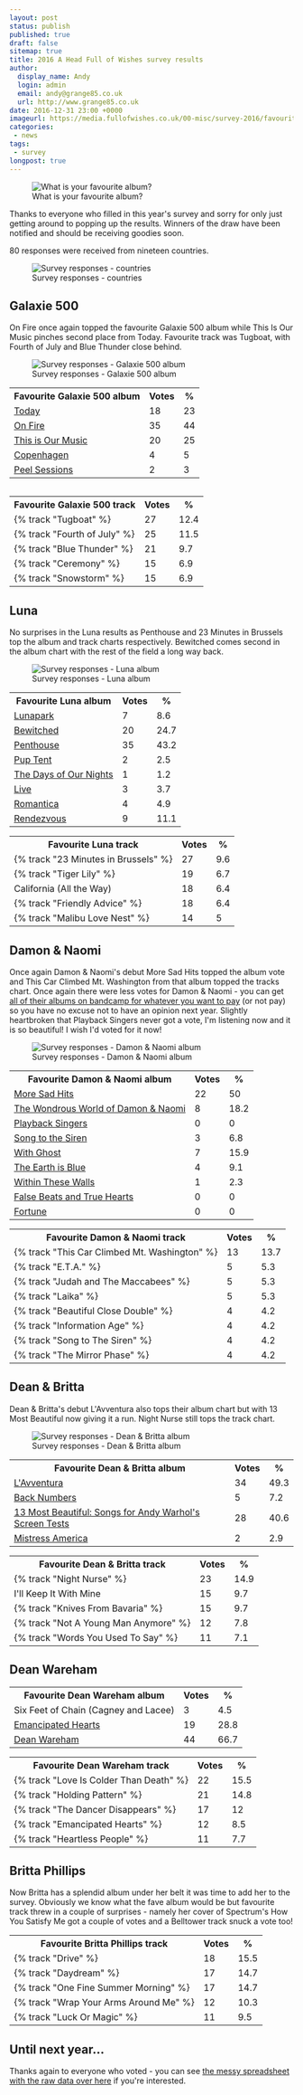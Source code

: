```yaml
---
layout: post
status: publish
published: true
draft: false
sitemap: true
title: 2016 A Head Full of Wishes survey results
author:
  display_name: Andy
  login: admin
  email: andy@grange85.co.uk
  url: http://www.grange85.co.uk
date: 2016-12-31 23:00 +0000
imageurl: https://media.fullofwishes.co.uk/00-misc/survey-2016/favourite-album-survey-2016.jpg
categories:
 - news
tags:
 - survey
longpost: true
---
```

<figure class="caption aligncenter"><img src="https://media.fullofwishes.co.uk/00-misc/survey-2016/favourite-album-survey-2016.jpg" alt="What is your favourite album?" /><figcaption class="caption-text">What is your favourite album?</figcaption></figure>
<p class="lead">Thanks to everyone who filled in this year's survey and sorry for only just getting around to popping up the results. Winners of the draw have been notified and should be receiving goodies soon.</p>
<p>80 responses were received from nineteen countries.</p>
<figure class="caption aligncenter"><img src="https://media.fullofwishes.co.uk/00-misc/survey-2016/countries-survey-2016.png" alt="Survey responses - countries" /><figcaption class="caption-text">Survey responses - countries</figcaption></figure>
<h2>Galaxie 500</h2>
<p>On Fire once again topped the favourite Galaxie 500 album while This Is Our Music pinches second place from Today. Favourite track was Tugboat, with Fourth of July and Blue Thunder close behind.</p>
<figure class="caption aligncenter"><img src="https://media.fullofwishes.co.uk/00-misc/survey-2016/galaxie-500-survey-2016.png" alt="Survey responses - Galaxie 500 album" /><figcaption class="caption-text">Survey responses - Galaxie 500 album</figcaption></figure>
<!--more-->
<table class="table table-striped">
<tr><th>Favourite Galaxie 500 album</th>	<th>Votes</th>	<th>%</th></tr>
<tr><td><a href="https://db.fullofwishes.co.uk/galaxie-500/releases/galaxie-500-today/">Today</a></td>	<td>18</td>	<td>23</td></tr>
<tr class="success"><td><a href="https://db.fullofwishes.co.uk/galaxie-500/releases/galaxie-500-on-fire/">On Fire</a></td>	<td>35</td>	<td>44</td></tr>
<tr><td><a href="https://db.fullofwishes.co.uk/galaxie-500/releases/galaxie-500-this-is-our-music/">This is Our Music</a></td>	<td>20</td>	<td>25</td></tr>
<tr><td><a href="https://db.fullofwishes.co.uk/galaxie-500/releases/galaxie-500-copenhagen/">Copenhagen</a></td>	<td>4</td>	<td>5</td></tr>
<tr><td><a href="https://db.fullofwishes.co.uk/galaxie-500/releases/galaxie-500-peel-sessions/">Peel Sessions</a></td>	<td>2</td>	<td>3</td></tr>
<table>
<table class="table table-striped">
<tr><th>Favourite Galaxie 500 track</th>	<th>Votes</th>	<th>%</th></tr>
<tr class="success"><td>{% track "Tugboat" %}</td>	<td>27</td>	<td>12.4</td></tr>
<tr><td>{% track "Fourth of July" %}</td>	<td>25</td>	<td>11.5</td></tr>
<tr><td>{% track "Blue Thunder" %}</td>	<td>21</td>	<td>9.7</td></tr>
<tr><td>{% track "Ceremony" %}</td>	<td>15</td>	<td>6.9</td></tr>
<tr><td>{% track "Snowstorm" %}</td>	<td>15</td>	<td>6.9</td></tr>
</table>

<h2>Luna</h2>
<p>No surprises in the Luna results as Penthouse and 23 Minutes in Brussels top the album and track charts respectively. Bewitched comes second in the album chart with the rest of the field a long way back.</p>
<figure class="caption aligncenter"><img src="https://media.fullofwishes.co.uk/00-misc/survey-2016/luna-survey-2016.png" alt="Survey responses - Luna album" /><figcaption class="caption-text">Survey responses - Luna album</figcaption></figure>

<table class="table table-striped">
<tr><th>Favourite Luna album</th>	<th>Votes</th>	<th>%</th></tr>
<tr><td><a href="https://db.fullofwishes.co.uk/luna/releases/luna-lunapark/">Lunapark</a></td>	<td>7</td>	<td>8.6</td></tr>
<tr><td><a href="https://db.fullofwishes.co.uk/luna/releases/luna-bewitched/">Bewitched</a></td>	<td>20</td>	<td>24.7</td></tr>
<tr class="success"><td><a href="https://db.fullofwishes.co.uk/luna/releases/luna-penthouse/">Penthouse</a></td>	<td>35</td>	<td>43.2</td></tr>
<tr><td><a href="https://db.fullofwishes.co.uk/luna/releases/luna-pup-tent/">Pup Tent</a></td>	<td>2</td>	<td>2.5</td></tr>
<tr><td><a href="https://db.fullofwishes.co.uk/luna/releases/luna-the-days-of-our-nights/">The Days of Our Nights</a></td>	<td>1</td>	<td>1.2</td></tr>
<tr><td><a href="https://db.fullofwishes.co.uk/luna/releases/luna-live/">Live</a></td>	<td>3</td>	<td>3.7</td></tr>
<tr><td><a href="https://db.fullofwishes.co.uk/luna/releases/luna-romantica/">Romantica</a></td>	<td>4</td>	<td>4.9</td></tr>
<tr><td><a href="https://db.fullofwishes.co.uk/luna/releases/luna-rendezvous/">Rendezvous</a></td>	<td>9</td>	<td>11.1</td></tr>
</table>

<table class="table table-striped">
<tr><th>Favourite Luna track</th>	<th>Votes</th>	<th>%</th></tr>
<tr class="success"><td>{% track "23 Minutes in Brussels" %}</td>	<td>27</td>	<td>9.6</td></tr>
<tr><td>{% track "Tiger Lily" %}</td>	<td>19</td>	<td>6.7</td></tr>
<tr><td>California (All the Way)</td>	<td>18</td>	<td>6.4</td></tr>
<tr><td>{% track "Friendly Advice" %}</td>	<td>18</td>	<td>6.4</td></tr>
<tr><td>{% track "Malibu Love Nest" %}</td>	<td>14</td>	<td>5</td></tr>
</table>

<h2>Damon & Naomi</h2>
<p>Once again Damon & Naomi's debut More Sad Hits topped the album vote and This Car Climbed Mt. Washington from that album topped the tracks chart. Once again there were less votes for Damon & Naomi - you can get <a href="https://damonandnaomi.bandcamp.com/">all of their albums on bandcamp for whatever you want to pay</a> (or not pay) so you have no excuse not to have an opinion next year. Slightly heartbroken that Playback Singers never got a vote, I'm listening now and it is so beautiful! I wish I'd voted for it now!</p>
<figure class="caption aligncenter"><img src="https://media.fullofwishes.co.uk/00-misc/survey-2016/damon-and-naomi-survey-2016.png" alt="Survey responses - Damon & Naomi album" /><figcaption class="caption-text">Survey responses - Damon & Naomi album</figcaption></figure>

<table class="table table-striped">
<tr><th>Favourite Damon & Naomi album</th>	<th>Votes</th>	<th>%</th></tr>
<tr class="success"><td><a href="https://db.fullofwishes.co.uk/damon-and-naomi/releases/damon-and-naomi-more-sad-hits/">More Sad Hits</a></td>	<td>22</td>	<td>50</td></tr>
<tr><td><a href="https://db.fullofwishes.co.uk/damon-and-naomi/releases/damon-and-naomi-wondrous-world/">The Wondrous World of Damon & Naomi</a></td>	<td>8</td>	<td>18.2</td></tr>
<tr><td><a href="https://db.fullofwishes.co.uk/damon-and-naomi/releases/damon-and-naomi-playback-singers/">Playback Singers</a></td>	<td>0</td>	<td>0</td></tr>
<tr><td><a href="https://db.fullofwishes.co.uk/damon-and-naomi/releases/damon-and-naomi-song-to-the-siren/">Song to the Siren</a></td>	<td>3</td>	<td>6.8</td></tr>
<tr><td><a href="https://db.fullofwishes.co.uk/damon-and-naomi/releases/damon-and-naomi-with-ghost/">With Ghost</a></td>	<td>7</td>	<td>15.9</td></tr>
<tr><td><a href="https://db.fullofwishes.co.uk/damon-and-naomi/releases/damon-and-naomi-the-earth-is-blue/">The Earth is Blue</a></td>	<td>4</td>	<td>9.1</td></tr>
<tr><td><a href="https://db.fullofwishes.co.uk/damon-and-naomi/releases/damon-and-naomi-within-these-walls/">Within These Walls</a></td>	<td>1</td>	<td>2.3</td></tr>
<tr><td><a href="https://db.fullofwishes.co.uk/damon-and-naomi/releases/damon-and-naomi-false-beats-and-true-hearts/">False Beats and True Hearts</a></td>	<td>0</td>	<td>0</td></tr>
<tr><td><a href="https://db.fullofwishes.co.uk/damon-and-naomi/releases/damon-and-naomi-fortune/">Fortune</a></td>	<td>0</td>	<td>0</td></tr>
</table>

<table class="table table-striped">
<tr><th>Favourite Damon & Naomi track</th>	<th>Votes</th>	<th>%</th></tr>
<tr class="success"><td>{% track "This Car Climbed Mt. Washington" %}</td>	<td>13</td>	<td>13.7</td></tr>
<tr><td>{% track "E.T.A." %}</td>	<td>5</td>	<td>5.3</td></tr>
<tr><td>{% track "Judah and The Maccabees" %}</td>	<td>5</td>	<td>5.3</td></tr>
<tr><td>{% track "Laika" %}</td>	<td>5</td>	<td>5.3</td></tr>
<tr><td>{% track "Beautiful Close Double" %}</td>	<td>4</td>	<td>4.2</td></tr>
<tr><td>{% track "Information Age" %}</td>	<td>4</td>	<td>4.2</td></tr>
<tr><td>{% track "Song to The Siren" %}</td>	<td>4</td>	<td>4.2</td></tr>
<tr><td>{% track "The Mirror Phase" %}</td>	<td>4</td>	<td>4.2</td></tr>
</table>

<h2>Dean & Britta</h2>
<p>Dean & Britta's debut L'Avventura also tops their album chart but with 13 Most Beautiful now giving it a run. Night Nurse still tops the track chart.</p>
<figure class="caption aligncenter"><img src="https://media.fullofwishes.co.uk/00-misc/survey-2016/dean-and-britta-survey-2016.png" alt="Survey responses - Dean & Britta album" /><figcaption class="caption-text">Survey responses - Dean & Britta album</figcaption></figure>

<table class="table table-striped">
<tr><th>Favourite Dean & Britta album</th>	<th>Votes</th>	<th>%</th></tr>
<tr class="success"><td><a href="https://db.fullofwishes.co.uk/dean-and-britta/releases/dean-and-britta-lavventura/">L'Avventura</a></td>	<td>34</td>	<td>49.3</td></tr>
<tr><td><a href="https://db.fullofwishes.co.uk/dean-and-britta/releases/dean-and-britta-back-numbers/">Back Numbers</a></td>	<td>5</td>	<td>7.2</td></tr>
<tr><td><a href="https://db.fullofwishes.co.uk/dean-and-britta/releases/dean-and-britta-13-most-beautiful/">13 Most Beautiful: Songs for Andy Warhol's Screen Tests</a></td>	<td>28</td>	<td>40.6</td></tr>
<tr><td><a href="https://db.fullofwishes.co.uk/dean-and-britta/releases/dean-and-britta-mistress-america/">Mistress America</a></td>	<td>2</td>	<td>2.9</td></tr>
</table>

<table class="table table-striped">
<tr><th>Favourite Dean & Britta track</th>	<th>Votes</th>	<th>%</th></tr>
<tr class="success"><td>{% track "Night Nurse" %}</td>	<td>23</td>	<td>14.9</td></tr>
<tr><td>I'll Keep It With Mine</td>	<td>15</td>	<td>9.7</td></tr>
<tr><td>{% track "Knives From Bavaria" %}</td>	<td>15</td>	<td>9.7</td></tr>
<tr><td>{% track "Not A Young Man Anymore" %}</td>	<td>12</td>	<td>7.8</td></tr>
<tr><td>{% track "Words You Used To Say" %}</td>	<td>11</td>	<td>7.1</td></tr>
</table>

<h2>Dean Wareham</h2>
<table class="table table-striped">
<tr><th>Favourite Dean Wareham album</th>	<th>Votes</th>	<th>%</th></tr>
<tr><td>Six Feet of Chain (Cagney and Lacee)</td>	<td>3</td>	<td>4.5</td></tr>
<tr><td><a href="https://db.fullofwishes.co.uk/dean-wareham/releases/dean-wareham-emancipated-hearts/">Emancipated Hearts</a></td>	<td>19</td>	<td>28.8</td></tr>
<tr class="success"><td><a href="https://db.fullofwishes.co.uk/dean-wareham/releases/dean-wareham-dean-wareham/">Dean Wareham</a></td>	<td>44</td>	<td>66.7</td></tr>
</table>

<table class="table table-striped">
<tr><th>Favourite Dean Wareham track</th>	<th>Votes</th>	<th>%</th></tr>
<tr class="success"><td>{% track "Love Is Colder Than Death" %}</td>	<td>22</td>	<td>15.5</td></tr>
<tr><td>{% track "Holding Pattern" %}</td>	<td>21</td>	<td>14.8</td></tr>
<tr><td>{% track "The Dancer Disappears" %}</td>	<td>17</td>	<td>12</td></tr>
<tr><td>{% track "Emancipated Hearts" %}</td>	<td>12</td>	<td>8.5</td></tr>
<tr><td>{% track "Heartless People" %}</td>	<td>11</td>	<td>7.7</td></tr>
</table>

<h2>Britta Phillips</h2>
<p>Now Britta has a splendid album under her belt it was time to add her to the survey. Obviously we know what the fave album would be but favourite track threw in a couple of surprises - namely her cover of Spectrum's How You Satisfy Me got a couple of votes and a Belltower track snuck a vote too!</p>

<table class="table table-striped">
<tr><th>Favourite Britta Phillips track</th>	<th>Votes</th>	<th>%</th></tr>
<tr class="success"><td>{% track "Drive" %}</td>	<td>18</td>	<td>15.5</td></tr>
<tr><td>{% track "Daydream" %}</td>	<td>17</td>	<td>14.7</td></tr>
<tr><td>{% track "One Fine Summer Morning" %}</td>	<td>17</td>	<td>14.7</td></tr>
<tr><td>{% track "Wrap Your Arms Around Me" %}</td>	<td>12</td>	<td>10.3</td></tr>
<tr><td>{% track "Luck Or Magic" %}</td>	<td>11</td>	<td>9.5</td></tr>
</table>

<h2>Until next year...</h2>
<p>Thanks again to everyone who voted - you can see <a href="https://docs.google.com/spreadsheets/d/1dMzJoCRtoX0vJiAkG7INkMHggvLFKXmh0tHULWIDZxc/edit?usp=sharing">the messy spreadsheet with the raw data over here</a> if you're interested.</p>
